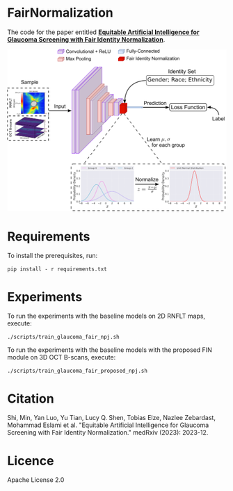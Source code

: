 # FairNormalization

The code for the paper entitled [**Equitable Artificial Intelligence for Glaucoma Screening with Fair Identity Normalization**](https://www.medrxiv.org/content/10.1101/2023.12.13.23299931v1.full.pdf).

<img src="fig/framework.png" width="600">

# Requirements

To install the prerequisites, run:

```
pip install - r requirements.txt
```

# Experiments

To run the experiments with the baseline models on 2D RNFLT maps, execute:
```
./scripts/train_glaucoma_fair_npj.sh
```

To run the experiments with the baseline models with the proposed FIN module on 3D OCT B-scans, execute:
```
./scripts/train_glaucoma_fair_proposed_npj.sh
```

# Citation

Shi, Min, Yan Luo, Yu Tian, Lucy Q. Shen, Tobias Elze, Nazlee Zebardast, Mohammad Eslami et al. "Equitable Artificial Intelligence for Glaucoma Screening with Fair Identity Normalization." medRxiv (2023): 2023-12.

# Licence

Apache License 2.0

